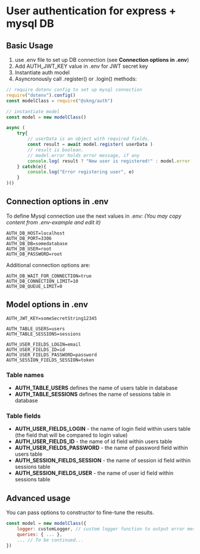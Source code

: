 # User authentication for express + mysql DB

## Basic Usage
1. use .env file to set up DB connection (see **Connection options in .env**) 
2. Add AUTH_JWT_KEY value in .env for JWT secret key
3. Instantiate auth model
4. Asyncronously call .register() or .login() methods:

```js
// require dotenv config to set up mysql connection
require("dotenv").config()
const modelClass = require("@skng/auth")

// instantiate model
const model = new modelClass()

async (
    try{
        // userData is an object with required fields.
        const result = await model.register( userData )
        // result is boolean.
        // model.error holds error message, if any
        console.log( result ? "New user is registered!" : model.error  )
    } catch(e){
        console.log("Error registering user", e)
    }
)()
```

## Connection options in .env

To define Mysql connection use the next values in .env:
*(You may copy content from .env-example and edit it)*
```
AUTH_DB_HOST=localhost
AUTH_DB_PORT=3306
AUTH_DB_DB=somedatabase
AUTH_DB_USER=root
AUTH_DB_PASSWORD=root
```
Additional connection options are:
```
AUTH_DB_WAIT_FOR_CONNECTION=true
AUTH_DB_CONNECTION_LIMIT=10
AUTH_DB_QUEUE_LIMIT=0
```

## Model options in .env
```
AUTH_JWT_KEY=someSecretString12345

AUTH_TABLE_USERS=users
AUTH_TABLE_SESSIONS=sessions

AUTH_USER_FIELDS_LOGIN=email
AUTH_USER_FIELDS_ID=id
AUTH_USER_FIELDS_PASSWORD=password
AUTH_SESSION_FIELDS_SESSION=token
```
### Table names
- **AUTH_TABLE_USERS** defines the name of users table in database
- **AUTH_TABLE_SESSIONS** defines the name of sessions table in database
### Table fields
- **AUTH_USER_FIELDS_LOGIN** - the name of login field within users table (the field that will be compared to login value)
- **AUTH_USER_FIELDS_ID** - the name of id field within users table
- **AUTH_USER_FIELDS_PASSWORD** - the name of password field within users table
- **AUTH_SESSION_FIELDS_SESSION** - the name of session id field within sessions table
- **AUTH_SESSION_FIELDS_USER** - the name of user id field within sessions table

## Advanced usage
You can pass options to constructor to fine-tune the results.
```js
const model = new modelClass({
    logger: customLogger, // custom logger function to output error messages. Defaults to console.log
    queries: { ... },
    ... // To be continued...
})
```